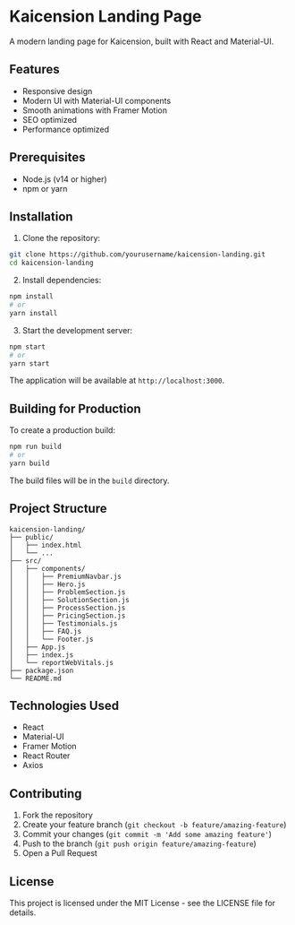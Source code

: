 # Kaicension Landing Page

A modern landing page for Kaicension, built with React and Material-UI.

## Features

- Responsive design
- Modern UI with Material-UI components
- Smooth animations with Framer Motion
- SEO optimized
- Performance optimized

## Prerequisites

- Node.js (v14 or higher)
- npm or yarn

## Installation

1. Clone the repository:
```bash
git clone https://github.com/yourusername/kaicension-landing.git
cd kaicension-landing
```

2. Install dependencies:
```bash
npm install
# or
yarn install
```

3. Start the development server:
```bash
npm start
# or
yarn start
```

The application will be available at `http://localhost:3000`.

## Building for Production

To create a production build:

```bash
npm run build
# or
yarn build
```

The build files will be in the `build` directory.

## Project Structure

```
kaicension-landing/
├── public/
│   ├── index.html
│   └── ...
├── src/
│   ├── components/
│   │   ├── PremiumNavbar.js
│   │   ├── Hero.js
│   │   ├── ProblemSection.js
│   │   ├── SolutionSection.js
│   │   ├── ProcessSection.js
│   │   ├── PricingSection.js
│   │   ├── Testimonials.js
│   │   ├── FAQ.js
│   │   └── Footer.js
│   ├── App.js
│   ├── index.js
│   └── reportWebVitals.js
├── package.json
└── README.md
```

## Technologies Used

- React
- Material-UI
- Framer Motion
- React Router
- Axios

## Contributing

1. Fork the repository
2. Create your feature branch (`git checkout -b feature/amazing-feature`)
3. Commit your changes (`git commit -m 'Add some amazing feature'`)
4. Push to the branch (`git push origin feature/amazing-feature`)
5. Open a Pull Request

## License

This project is licensed under the MIT License - see the LICENSE file for details. 